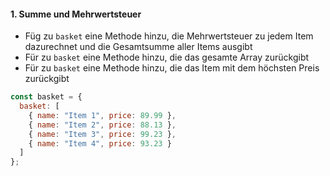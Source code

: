 #### 1. Summe und Mehrwertsteuer
- Füg zu `basket` eine Methode hinzu, die Mehrwertsteuer zu jedem Item dazurechnet und die Gesamtsumme aller Items ausgibt
- Für zu `basket` eine Methode hinzu, die das gesamte Array zurückgibt
- Für zu `basket` eine Methode hinzu, die das Item mit dem höchsten Preis zurückgibt

```javascript
const basket = {
  basket: [
    { name: "Item 1", price: 89.99 },
    { name: "Item 2", price: 88.13 },
    { name: "Item 3", price: 99.23 },
    { name: "Item 4", price: 93.23 }
  ]
};
```
